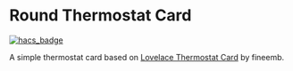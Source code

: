 # Round Thermostat Card

[![hacs_badge](https://img.shields.io/badge/HACS-Default-orange.svg)](https://github.com/custom-components/hacs)

A simple thermostat card based on <a href="https://github.com/fineemb/lovelace-thermostat-card">Lovelace Thermostat Card</a> by fineemb.
